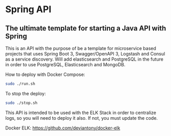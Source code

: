 # Spring API
## The ultimate template for starting a Java API with Spring


This is an API with the purpose of be a template for microservice based projects that uses Spring Boot 3, 
Swagger/OpenAPI 3, Logstash and Consul as a service discovery.
Will add elasticsearch and PostgreSQL in the future in order to use PostgreSQL, Elasticsearch and MongoDB.

How to deploy with Docker Compose:
```sh
sudo ./run.sh
```

To stop the deploy:
```sh
sudo ./stop.sh
```


This API is intended to be used with the ELK Stack in order to centralize logs,
so you will need to deploy it also. If not, you must update the code.

Docker ELK: https://github.com/deviantony/docker-elk
